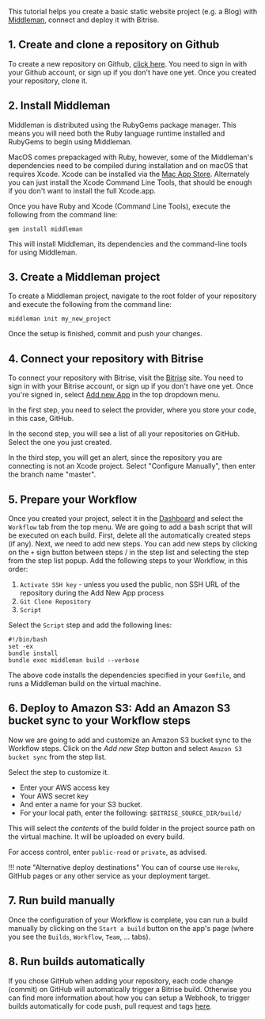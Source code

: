 This tutorial helps you create a basic static website project (e.g. a Blog) with [Middleman](https://middlemanapp.com/),
connect and deploy it with Bitrise.

## 1. Create and clone a repository on Github

To create a new repository on Github, [click here](https://github.com/repositories/new).
You need to sign in with your Github account, or sign up if you don't have one yet.
Once you created your repository, clone it.

## 2. Install Middleman

Middleman is distributed using the RubyGems package manager.
This means you will need both the Ruby language runtime installed and RubyGems to begin using Middleman.

MacOS comes prepackaged with Ruby, however, some of the Middleman's dependencies need to be compiled
during installation and on macOS that requires Xcode.
Xcode can be installed via the [Mac App Store](http://itunes.apple.com/us/app/xcode/id497799835?ls=1&mt=12).
Alternately you can just install the Xcode Command Line Tools, that should be enough
if you don't want to install the full Xcode.app.

Once you have Ruby and Xcode (Command Line Tools), execute the following from the command line:

```
gem install middleman
```

This will install Middleman, its dependencies and the command-line tools for using Middleman.


## 3. Create a Middleman project

To create a Middleman project, navigate to the root folder of your repository and execute the following from the command line:

```
middleman init my_new_project
```

Once the setup is finished, commit and push your changes.


## 4. Connect your repository with Bitrise

To connect your repository with Bitrise, visit the [Bitrise](https://www.bitrise.io/) site.
You need to sign in with your Bitrise account, or sign up if you don't have one yet.
Once you're signed in, select [Add new App](https://www.bitrise.io/apps/add) in the top dropdown menu.

In the first step, you need to select the provider, where you store your code, in this case, GitHub.

In the second step, you will see a list of all your repositories on GitHub. Select the one you just created.

In the third step, you will get an alert, since the repository you are connecting is not an Xcode project.
Select "Configure Manually", then enter the branch name "master".


## 5. Prepare your Workflow

Once you created your project, select it in the [Dashboard](https://www.bitrise.io/dashboard)
and select the `Workflow` tab from the top menu.
We are going to add a bash script that will be executed on each build.
First, delete all the automatically created steps (if any).
Next, we need to add new steps.
You can add new steps by clicking on the `+` sign button between steps / in the step list and selecting the step
from the step list popup. Add the following steps to your Workflow, in this order:

1. `Activate SSH key` - unless you used the public, non SSH URL of the repository during the Add New App process
1. `Git Clone Repository`
1. `Script`

Select the `Script` step and add the following lines:

```
#!/bin/bash
set -ex
bundle install
bundle exec middleman build --verbose
```

The above code installs the dependencies specified in your `Gemfile`, and runs a Middleman build on the virtual machine.


## 6. Deploy to Amazon S3: Add an Amazon S3 bucket sync to your Workflow steps

Now we are going to add and customize an Amazon S3 bucket sync to the Workflow steps.
Click on the *Add new Step* button and select `Amazon S3 bucket sync` from the step list.

Select the step to customize it.

- Enter your AWS access key
- Your AWS secret key
- And enter a name for your S3 bucket.
- For your local path, enter the following: `$BITRISE_SOURCE_DIR/build/`

This will select the *contents* of the build folder in the project source path on the virtual machine.
It will be uploaded on every build.

For access control, enter `public-read` or `private`, as advised.

!!! note "Alternative deploy destinations"
    You can of course use `Heroku`, GitHub pages or any other service
    as your deployment target.


## 7. Run build manually

Once the configuration of your Workflow is complete,
you can run a build manually by clicking on the `Start a build` button on the app's page (where you see the
`Builds`, `Workflow`, `Team`, ... tabs).


## 8. Run builds automatically

If you chose GitHub when adding your repository, each code change (commit) on GitHub will automatically trigger a Bitrise build.
Otherwise you can find more information about how you can setup a Webhook, to trigger builds
automatically for code push, pull request and tags [here](/webhooks/).
